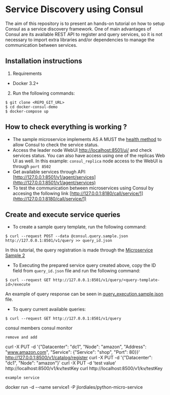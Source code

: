
# Service Discovery using Consul

The aim of this repository is to present an hands-on tutorial on how to setup Consul as a service discovery framework. One of main advantages of Consul are its available REST API to register and query services, so it is not necessary to import extra libraries and/or dependencies to manage the communication between services.

## Installation instructions

1. Requirements

* Docker 3.2+

2. Run the following commands:

```
$ git clone <REPO_GIT_URL>
$ cd docker-consul-demo
$ docker-compose up  
```


## How to check everything is working ?

* The sample microservice implements AS A MUST the [health method](http://127.0.0.1:8080/health) to allow Consul to check the service status.
* Access the leader node WebUI [http://localhost:8501/ui/](http://127.0.0.1:8501/ui/) and check services status. You can also have access using one of the replicas Web UI as well. In this example: `consul_replica` node access to the WebUI is through `port 8502`
* Get available services through API: [http://127.0.0.1:8501/v1/agent/services](http://127.0.0.1:8501/v1/agent/services)
* To test the communication between microservices using Consul by accesing the following link [http://127.0.0.1:8180/call/service/1](http://127.0.0.1:8180/call/service/1)


## Create and execute service queries

* To create a sample query template, run the following command:

```
$ curl --request POST --data @consul.query.sample.json http://127.0.0.1:8501/v1/query >> query_id.json
```

In this tutorial, the query registration is made through the [Microservice Sample 2](microservice_sample_2/Server.py)

* To Executing the prepared service query created above, copy the ID field from `query_id.json` file and run the following command:

```
$ curl --request GET http://127.0.0.1:8501/v1/query/<query-template-id>/execute
```

An example of query response can be seen in [query_execution.sample.json](query_execution.sample.json) file.

* To query current available queries:

```
$ curl --request GET http://127.0.0.1:8501/v1/query
```
 consul members
 consul monitor
 ```
remove and add
 ```
curl -X PUT -d '{"Datacenter": "dc1", "Node": "amazon", "Address": "www.amazon.com", "Service": {"Service": "shop", "Port": 80}}' http://127.0.0.1:8500/v1/catalog/register
curl -X PUT -d '{"Datacenter": "dc1", "Node": "amazon"}'
curl -X PUT -d 'test value' http://localhost:8500/v1/kv/testKey
curl http://localhost:8500/v1/kv/testKey
```
example service
```
docker run -d --name service1 -P jlordiales/python-micro-service
```
